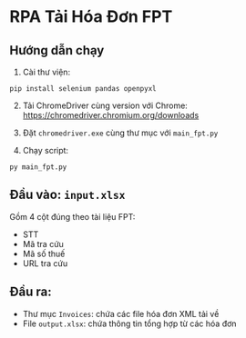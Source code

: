 # RPA Tải Hóa Đơn FPT

## Hướng dẫn chạy

1. Cài thư viện:
```
pip install selenium pandas openpyxl
```

2. Tải ChromeDriver cùng version với Chrome:
https://chromedriver.chromium.org/downloads

3. Đặt `chromedriver.exe` cùng thư mục với `main_fpt.py`

4. Chạy script:
```
py main_fpt.py
```

## Đầu vào: `input.xlsx`
Gồm 4 cột đúng theo tài liệu FPT:
- STT
- Mã tra cứu
- Mã số thuế
- URL tra cứu

## Đầu ra:
- Thư mục `Invoices`: chứa các file hóa đơn XML tải về
- File `output.xlsx`: chứa thông tin tổng hợp từ các hóa đơn